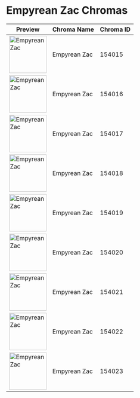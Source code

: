 # Empyrean Zac Chromas

| Preview | Chroma Name | Chroma ID |
|---|---|---|
| <img src='https://raw.communitydragon.org/latest/plugins/rcp-be-lol-game-data/global/default/v1/champion-chroma-images/154/154015.png' alt='Empyrean Zac' width='100'> | Empyrean Zac | 154015 |
| <img src='https://raw.communitydragon.org/latest/plugins/rcp-be-lol-game-data/global/default/v1/champion-chroma-images/154/154016.png' alt='Empyrean Zac' width='100'> | Empyrean Zac | 154016 |
| <img src='https://raw.communitydragon.org/latest/plugins/rcp-be-lol-game-data/global/default/v1/champion-chroma-images/154/154017.png' alt='Empyrean Zac' width='100'> | Empyrean Zac | 154017 |
| <img src='https://raw.communitydragon.org/latest/plugins/rcp-be-lol-game-data/global/default/v1/champion-chroma-images/154/154018.png' alt='Empyrean Zac' width='100'> | Empyrean Zac | 154018 |
| <img src='https://raw.communitydragon.org/latest/plugins/rcp-be-lol-game-data/global/default/v1/champion-chroma-images/154/154019.png' alt='Empyrean Zac' width='100'> | Empyrean Zac | 154019 |
| <img src='https://raw.communitydragon.org/latest/plugins/rcp-be-lol-game-data/global/default/v1/champion-chroma-images/154/154020.png' alt='Empyrean Zac' width='100'> | Empyrean Zac | 154020 |
| <img src='https://raw.communitydragon.org/latest/plugins/rcp-be-lol-game-data/global/default/v1/champion-chroma-images/154/154021.png' alt='Empyrean Zac' width='100'> | Empyrean Zac | 154021 |
| <img src='https://raw.communitydragon.org/latest/plugins/rcp-be-lol-game-data/global/default/v1/champion-chroma-images/154/154022.png' alt='Empyrean Zac' width='100'> | Empyrean Zac | 154022 |
| <img src='https://raw.communitydragon.org/latest/plugins/rcp-be-lol-game-data/global/default/v1/champion-chroma-images/154/154023.png' alt='Empyrean Zac' width='100'> | Empyrean Zac | 154023 |
